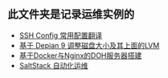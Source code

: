 ## 此文件夹是记录运维实例的
+ [SSH Config 常用配置翻译](SSH_Config.md)
+ [基于 Depian 9 调整磁盘大小及其上面的LVM](Resize_disk_and_LVM.md)
+ [基于Docker与Nginx的DOH服务器搭建](DNS_over_HTTPS.md)
+ [SaltStack 自动化运维](SaltStack/README.md)
